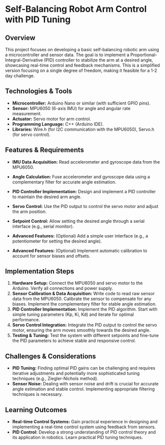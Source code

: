 # Self-Balancing Robot Arm Control with PID Tuning

## Overview

This project focuses on developing a basic self-balancing robotic arm using a microcontroller and sensor data. The goal is to implement a Proportional-Integral-Derivative (PID) controller to stabilize the arm at a desired angle, showcasing real-time control and feedback mechanisms.  This is a simplified version focusing on a single degree of freedom, making it feasible for a 1-2 day challenge.

## Technologies & Tools

* **Microcontroller:** Arduino Nano or similar (with sufficient GPIO pins).
* **Sensor:** MPU6050 (6-axis IMU) for angle and angular rate measurement.
* **Actuator:** Servo motor for arm control.
* **Programming Language:** C++ (Arduino IDE).
* **Libraries:**  Wire.h (for I2C communication with the MPU6050), Servo.h (for servo control).

## Features & Requirements

- **IMU Data Acquisition:** Read accelerometer and gyroscope data from the MPU6050.
- **Angle Calculation:**  Fuse accelerometer and gyroscope data using a complementary filter for accurate angle estimation.
- **PID Controller Implementation:** Design and implement a PID controller to maintain the desired arm angle.
- **Servo Control:**  Use the PID output to control the servo motor and adjust the arm position.
- **Setpoint Control:** Allow setting the desired angle through a serial interface (e.g., serial monitor).

- **Advanced Features:** (Optional) Add a simple user interface (e.g., a potentiometer for setting the desired angle).
- **Advanced Features:** (Optional) Implement automatic calibration to account for sensor biases and offsets.


## Implementation Steps

1. **Hardware Setup:** Connect the MPU6050 and servo motor to the Arduino. Verify all connections and power supply.
2. **Sensor Calibration & Data Acquisition:**  Write code to read raw sensor data from the MPU6050. Calibrate the sensor to compensate for any biases. Implement the complementary filter for stable angle estimation.
3. **PID Controller Implementation:**  Implement the PID algorithm.  Start with simple tuning parameters (Kp, Ki, Kd) and iterate for optimal performance.
4. **Servo Control Integration:** Integrate the PID output to control the servo motor, ensuring the arm moves smoothly towards the desired angle.
5. **Testing & Tuning:** Test the system with different setpoints and fine-tune the PID parameters to achieve stable and responsive control.


## Challenges & Considerations

- **PID Tuning:** Finding optimal PID gains can be challenging and requires iterative adjustments and potentially more sophisticated tuning techniques (e.g., Ziegler-Nichols method).
- **Sensor Noise:**  Dealing with sensor noise and drift is crucial for accurate angle estimation and stable control.  Implementing appropriate filtering techniques is necessary.

## Learning Outcomes

- **Real-time Control Systems:** Gain practical experience in designing and implementing a real-time control system using feedback from sensors.
- **PID Control:**  Develop a strong understanding of PID control theory and its application in robotics.  Learn practical PID tuning techniques.

